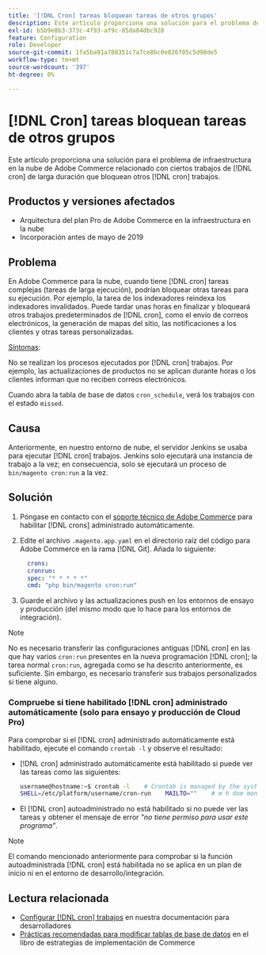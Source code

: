 ```yaml
---
title: '[!DNL Cron] tareas bloquean tareas de otros grupos'
description: Este artículo proporciona una solución para el problema de infraestructura en la nube de Adobe Commerce relacionado con ciertos  [!DNL cron] trabajos de largo plazo que bloquean otros [!DNL cron] trabajos.
exl-id: b5b9e8b3-373c-4f93-af9c-85da84dbc928
feature: Configuration
role: Developer
source-git-commit: 1fa5ba91a788351c7a7ce8bc0e826f05c5d98de5
workflow-type: tm+mt
source-wordcount: '397'
ht-degree: 0%

---
```


# [!DNL Cron] tareas bloquean tareas de otros grupos

Este artículo proporciona una solución para el problema de infraestructura en la nube de Adobe Commerce relacionado con ciertos trabajos de [!DNL cron] de larga duración que bloquean otros [!DNL cron] trabajos.

## Productos y versiones afectados

* Arquitectura del plan Pro de Adobe Commerce en la infraestructura en la nube
* Incorporación antes de mayo de 2019

## Problema

En Adobe Commerce para la nube, cuando tiene [!DNL cron] tareas complejas (tareas de larga ejecución), podrían bloquear otras tareas para su ejecución. Por ejemplo, la tarea de los indexadores reindexa los indexadores invalidados. Puede tardar unas horas en finalizar y bloqueará otros trabajos predeterminados de [!DNL cron], como el envío de correos electrónicos, la generación de mapas del sitio, las notificaciones a los clientes y otras tareas personalizadas.

<u>Síntomas</u>:

No se realizan los procesos ejecutados por [!DNL cron] trabajos. Por ejemplo, las actualizaciones de productos no se aplican durante horas o los clientes informan que no reciben correos electrónicos.

Cuando abra la tabla de base de datos `cron_schedule`, verá los trabajos con el estado `missed`.

## Causa

Anteriormente, en nuestro entorno de nube, el servidor Jenkins se usaba para ejecutar [!DNL cron] trabajos. Jenkins solo ejecutará una instancia de trabajo a la vez; en consecuencia, solo se ejecutará un proceso de `bin/magento cron:run` a la vez.

## Solución

1. Póngase en contacto con el [soporte técnico de Adobe Commerce](/help/help-center-guide/help-center/magento-help-center-user-guide.md#submit-ticket) para habilitar [!DNL crons] administrado automáticamente.
1. Edite el archivo `.magento.app.yaml` en el directorio raíz del código para Adobe Commerce en la rama [!DNL Git]. Añada lo siguiente:

   ```yaml
     crons:
     cronrun:
     spec: "* * * * *"
     cmd: "php bin/magento cron:run"
   ```

1. Guarde el archivo y las actualizaciones push en los entornos de ensayo y producción (del mismo modo que lo hace para los entornos de integración).

>[!NOTE]
>
>No es necesario transferir las configuraciones antiguas [!DNL cron] en las que hay varios `cron:run` presentes en la nueva programación [!DNL cron]; la tarea normal `cron:run`, agregada como se ha descrito anteriormente, es suficiente. Sin embargo, es necesario transferir sus trabajos personalizados si tiene alguno.

### Compruebe si tiene habilitado [!DNL cron] administrado automáticamente (solo para ensayo y producción de Cloud Pro)

Para comprobar si el [!DNL cron] administrado automáticamente está habilitado, ejecute el comando `crontab -l` y observe el resultado:

* [!DNL cron] administrado automáticamente está habilitado si puede ver las tareas como las siguientes:

  ```bash
  username@hostname:~$ crontab -l    # Crontab is managed by the system, attempts to edit it directly will fail.
  SHELL=/etc/platform/username/cron-run    MAILTO=""    # m h dom mon dow job_name    * * * * * cronrun
  ```

* El [!DNL cron] autoadministrado no está habilitado si no puede ver las tareas y obtener el mensaje de error *&quot;no tiene permiso para usar este programa&quot;*.

>[!NOTE]
>
>El comando mencionado anteriormente para comprobar si la función autoadministrada [!DNL cron] está habilitada no se aplica en un plan de inicio ni en el entorno de desarrollo/integración.

## Lectura relacionada

* [Configurar [!DNL cron] trabajos](https://experienceleague.adobe.com/en/docs/commerce-operations/configuration-guide/cli/configure-cron-jobs) en nuestra documentación para desarrolladores
* [Prácticas recomendadas para modificar tablas de base de datos](https://experienceleague.adobe.com/en/docs/commerce-operations/implementation-playbook/best-practices/development/modifying-core-and-third-party-tables#why-adobe-recommends-avoiding-modifications) en el libro de estrategias de implementación de Commerce
